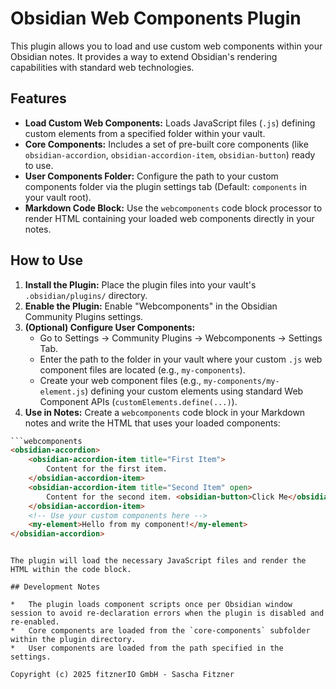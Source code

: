 # Obsidian Web Components Plugin

This plugin allows you to load and use custom web components within your Obsidian notes. It provides a way to extend Obsidian's rendering capabilities with standard web technologies.

## Features

*   **Load Custom Web Components:** Loads JavaScript files (`.js`) defining custom elements from a specified folder within your vault.
*   **Core Components:** Includes a set of pre-built core components (like `obsidian-accordion`, `obsidian-accordion-item`, `obsidian-button`) ready to use.
*   **User Components Folder:** Configure the path to your custom components folder via the plugin settings tab (Default: `components` in your vault root).
*   **Markdown Code Block:** Use the `webcomponents` code block processor to render HTML containing your loaded web components directly in your notes.

## How to Use

1.  **Install the Plugin:** Place the plugin files into your vault's `.obsidian/plugins/` directory.
2.  **Enable the Plugin:** Enable "Webcomponents" in the Obsidian Community Plugins settings.
3.  **(Optional) Configure User Components:**
    *   Go to Settings -> Community Plugins -> Webcomponents -> Settings Tab.
    *   Enter the path to the folder in your vault where your custom `.js` web component files are located (e.g., `my-components`).
    *   Create your web component files (e.g., `my-components/my-element.js`) defining your custom elements using standard Web Component APIs (`customElements.define(...)`).
4.  **Use in Notes:** Create a `webcomponents` code block in your Markdown notes and write the HTML that uses your loaded components:

```html
```webcomponents
<obsidian-accordion>
    <obsidian-accordion-item title="First Item">
        Content for the first item.
    </obsidian-accordion-item>
    <obsidian-accordion-item title="Second Item" open>
        Content for the second item. <obsidian-button>Click Me</obsidian-button>
    </obsidian-accordion-item>
    <!-- Use your custom components here -->
    <my-element>Hello from my component!</my-element>
</obsidian-accordion>
```
```

The plugin will load the necessary JavaScript files and render the HTML within the code block.

## Development Notes

*   The plugin loads component scripts once per Obsidian window session to avoid re-declaration errors when the plugin is disabled and re-enabled.
*   Core components are loaded from the `core-components` subfolder within the plugin directory.
*   User components are loaded from the path specified in the settings.

Copyright (c) 2025 fitznerIO GmbH - Sascha Fitzner